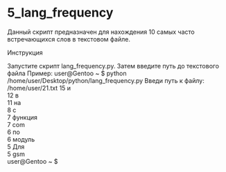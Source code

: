 # 5_lang_frequency
Данный скрипт предназначен для нахождения 10 самых часто встречающихся слов в текстовом файле.

Инструкция

Запустите скрипт lang_frequency.py. Затем введите путь до текстового файла Пример:
     user@Gentoo ~ $ python /home/user/Desktop/python/lang_frequency.py 
     Введи путь к файлу: 
     /home/user/21.txt
          15 и     
          12 в     
          11 на     
          8 с      
          7 функция      
          7 com      
          6 по      
          6 модуль      
          5 Для      
          5 gsm      
     user@Gentoo ~ $ 
